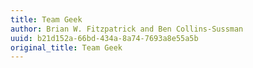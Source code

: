 ```yaml
---
title: Team Geek
author: Brian W. Fitzpatrick and Ben Collins-Sussman
uuid: b21d152a-66bd-434a-8a74-7693a8e55a5b
original_title: Team Geek
---
```


